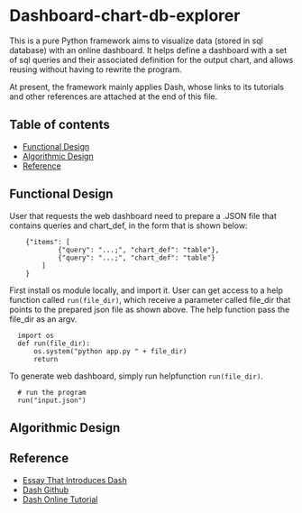 # Dashboard-chart-db-explorer
This is a pure Python framework aims to visualize data (stored in sql database) with an online dashboard. It helps define a dashboard with a set of sql queries and their associated definition for the output chart, and allows reusing without having to rewrite the program.   

At present, the framework mainly applies Dash, whose links to its tutorials and other references are attached at the end of this file. 

## Table of contents
* [Functional Design](#Functional-Design)
* [Algorithmic Design](#Algorithmic-Design)
* [Reference](#Reference)

## Functional Design
User that requests the web dashboard need to prepare a .JSON file that contains queries and chart_def, in the form that is shown below:
```
    {"items": [
            {"query": "...;", "chart_def": "table"},
            {"query": "...;", "chart_def": "table"}
        ]
    }
```
First install os module locally, and import it. User can get access to a help function called `run(file_dir)`, which receive a parameter called file_dir that points to the prepared json file as shown above. The help function pass the file_dir as an argv.  

```
  import os
  def run(file_dir): 
      os.system("python app.py " + file_dir)
      return
```
To generate web dashboard, simply run helpfunction `run(file_dir)`.
```
  # run the program
  run("input.json") 
```

## Algorithmic Design

## Reference
* [Essay That Introduces Dash](https://medium.com/plotly/introducing-dash-5ecf7191b503)
* [Dash Github](https://github.com/plotly/dash/)
* [Dash Online Tutorial](https://dash.plotly.com/)
